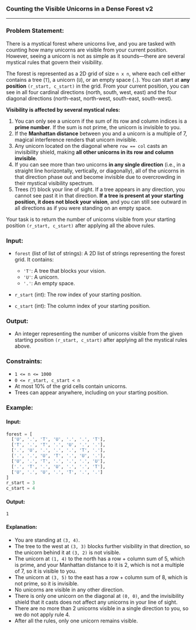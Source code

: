 ### Counting the Visible Unicorns in a Dense Forest v2

---

### Problem Statement:

There is a mystical forest where unicorns live, and you are tasked with counting how many unicorns are visible from your current position. However, seeing a unicorn is not as simple as it sounds—there are several mystical rules that govern their visibility.

The forest is represented as a 2D grid of size `n x n`, where each cell either contains a tree (`T`), a unicorn (`U`), or an empty space (`.`). You can start at **any position** `(r_start, c_start)` in the grid. From your current position, you can see in all four cardinal directions (north, south, west, east) and the four diagonal directions (north-east, north-west, south-east, south-west).

**Visibility is affected by several mystical rules:**
1. You can only see a unicorn if the sum of its row and column indices is a **prime number**. If the sum is not prime, the unicorn is invisible to you.
2. If the **Manhattan distance** between you and a unicorn is a multiple of 7, magical interference renders that unicorn invisible.
3. Any unicorn located on the diagonal where `row == col` casts an invisibility shield, making **all other unicorns in its row and column invisible**.
4. If you can see more than two unicorns **in any single direction** (i.e., in a straight line horizontally, vertically, or diagonally), all of the unicorns in that direction phase out and become invisible due to overcrowding in their mystical visibility spectrum.
5. Trees (`T`) block your line of sight. If a tree appears in any direction, you cannot see past it in that direction. **If a tree is present at your starting position, it does not block your vision**, and you can still see outward in all directions as if you were standing on an empty space.

Your task is to return the number of unicorns visible from your starting position `(r_start, c_start)` after applying all the above rules.

### Input:

- `forest` (list of list of strings): A 2D list of strings representing the forest grid. It contains:
  - `'T'`: A tree that blocks your vision.
  - `'U'`: A unicorn.
  - `'.'`: An empty space.
  
- `r_start` (int): The row index of your starting position.
- `c_start` (int): The column index of your starting position.

### Output:

- An integer representing the number of unicorns visible from the given starting position `(r_start, c_start)` after applying all the mystical rules above.

### Constraints:

- `1 <= n <= 1000`
- `0 <= r_start, c_start < n`
- At most 10% of the grid cells contain unicorns.
- Trees can appear anywhere, including on your starting position.

### Example:

#### Input:
```python
forest = [
  ['U', '.', 'T', 'U', '.', '.', 'T'],
  ['T', '.', 'T', '.', 'U', '.', '.'],
  ['.', 'U', '.', '.', '.', 'T', '.'],
  ['.', '.', 'U', 'T', '.', 'U', '.'],
  ['U', '.', 'T', '.', '.', '.', 'U'],
  ['.', 'T', '.', 'U', '.', '.', 'T'],
  ['U', '.', 'U', '.', 'T', '.', '.']
]
r_start = 3
c_start = 4
```

#### Output:
```
1
```

#### Explanation:

- You are standing at `(3, 4)`.
- The tree to the west at `(3, 3)` blocks further visibility in that direction, so the unicorn behind it at `(3, 2)` is not visible.
- The unicorn at `(1, 4)` to the north has a row + column sum of 5, which is prime, and your Manhattan distance to it is 2, which is not a multiple of 7, so it is visible to you.
- The unicorn at `(3, 5)` to the east has a row + column sum of 8, which is not prime, so it is invisible.
- No unicorns are visible in any other direction.
- There is only one unicorn on the diagonal at `(0, 0)`, and the invisibility shield that it casts does not affect any unicorns in your line of sight.
- There are no more than 2 unicorns visible in a single direction to you, so we do not apply rule 4.
- After all the rules, only one unicorn remains visible.